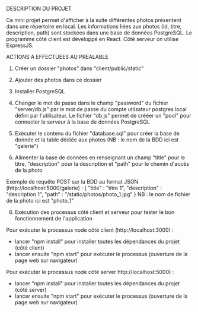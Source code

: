 
DESCRIPTION DU PROJET

Ce mini projet permet d'afficher à la suite différentes photos présentent dans une répertoire en local.
Les informations liées aux photos (id, titre, description, path) sont stockées dans une base de données 
PostgreSQL. Le programme côté client est développé en React. Côté serveur on utilise ExpressJS.

ACTIONS A EFFECTUEES AU PREALABLE

1. Créer un dossier "photos" dans "client/public/static"

2. Ajouter des photos dans ce dossier

3. Installer PostgreSQL

3. Changer le mot de passe dans le champ "password" du fichier "server/db.js" par le mot de passe du compte utilsateur postgres local défini par l'utilisateur.
Le fichier "db.js" permet de crééer un "pool" pour connecter le serveur à la base de données PostgreSQL

4. Exécuter le contenu du fichier "database.sql" pour créer la base de donnée et la table dédiée aux photos (NB : le nom de la BDD ici est "galerie")

5. Alimenter la base de données en renseignant un champ "title" pour le titre, "description" pour la description et "path" pour le chemin d'accès de la photo

Exemple de requête POST sur la BDD au format JSON (http://localhost:5000/galerie) :
{
    "title" : "titre 1",
    "description" : "description 1",
    "path" : "/static/photos/photo_1.jpg"
}
NB : le nom de fichier de la photo ici est "photo_1"


6. Exécution des processus côté client et serveur pour tester le bon fonctionnement de l'application

Pour exécuter le processus node côté client (http://localhost:3000) :
- lancer "npm install" pour installer toutes les dépendances du projet (côté client)
- lancer ensuite "npm start" pour exécuter le processus (ouverture de la page web sur navigateur)

Pour exécuter le processus node côté server http://localhost:5000) :
- lancer "npm install" pour installer toutes les dépendances du projet (côté server)
- lancer ensuite "npm start" pour exécuter le processus (ouverture de la page web sur navigateur)


